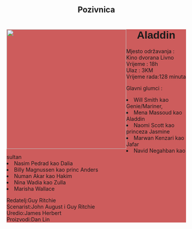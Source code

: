 <!DOCTYPE html>
<html lang="en">
<head>
    <meta charset="UTF-8">
    <meta name="viewport" content="width=device-width, initial-scale=1.0">
    <meta http-equiv="X-UA-Compatible" content="ie=edge">
    <title>Pozivnica</title>
<style>
    body{
        width:50%;
    }
    .tekst{
        
        font-family: Cambria, Cochin, Georgia, Times, 'Times New Roman', serif;
    }
    #slika{
        float: left;
    }
    h1{
        font-family: Arial, Helvetica, sans-serif;
        text-align:center;
    }
    .sve{
        background-color:indianred;
    }   
    h2{
        text-align:center;
    }
</style>
</head>
<body>
    <h2>Pozivnica</h2>
    <div class="sve">
    <img id="slika"src="https://images-na.ssl-images-amazon.com/images/I/81zddMLIeaL._SL1371_.jpg" width="320" >
    <p class="tekst">
        <h1>Aladdin</h1>
        Mjesto održavanja : Kino dvorana Livno<br>
        Vrijeme : 18h<br>
        Ulaz : 3KM<br>
        Vrijeme rada:128 minuta
</p>
      <p class="glumci">  
      Glavni glumci :
            <li>Will Smith kao Genie/Mariner,</li>
           <li>Mena Massoud kao Aladdin</li>
           <li>Naomi Scott kao princeza Jasmine</li>
           <li>Marwan Kenzari kao Jafar</li>
           <li>Navid Negahban kao sultan</li>
           <li>Nasim Pedrad kao Dalia</li>
           <li>Billy Magnussen kao princ Anders</li>
           <li>Numan Akar kao Hakim</li>
           <li>Nina Wadia kao Zulla</li>
           <li>Marisha Wallace</li>
          </p>
         <p>Redatelj:Guy Ritchie<br>
         Scenarist:John August i Guy Ritchie<br>
         Uredio:James Herbert<br>
         Proizvodi:Dan Lin<br>
         </p>
    </div>
</body>
</html>
